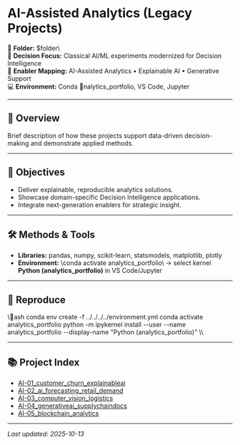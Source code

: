# AI-Assisted Analytics (Legacy Projects)

📂 **Folder:** \$folder\  
🧭 **Decision Focus:** Classical AI/ML experiments modernized for Decision Intelligence  
🧩 **Enabler Mapping:** AI-Assisted Analytics • Explainable AI • Generative Support  
💻 **Environment:** Conda \nalytics_portfolio\, VS Code, Jupyter

---

## 📌 Overview
Brief description of how these projects support data-driven decision-making and demonstrate applied methods.

---

## 🎯 Objectives
- Deliver explainable, reproducible analytics solutions.  
- Showcase domain-specific Decision Intelligence applications.  
- Integrate next-generation enablers for strategic insight.

---

## 🛠️ Methods & Tools
- **Libraries:** pandas, numpy, scikit-learn, statsmodels, matplotlib, plotly  
- **Environment:** \conda activate analytics_portfolio\ → select kernel **Python (analytics_portfolio)** in VS Code/Jupyter  

---

## 🔁 Reproduce
\\\ash
conda env create -f ../../../../environment.yml
conda activate analytics_portfolio
python -m ipykernel install --user --name analytics_portfolio --display-name "Python (analytics_portfolio)"
\\\

---

## 📚 Project Index
- [AI-01_customer_churn_explainableai](./AI-01_customer_churn_explainableai/)
- [AI-02_ai_forecasting_retail_demand](./AI-02_ai_forecasting_retail_demand/)
- [AI-03_computer_vision_logistics](./AI-03_computer_vision_logistics/)
- [AI-04_generativeai_supplychaindocs](./AI-04_generativeai_supplychaindocs/)
- [AI-05_blockchain_analytics](./AI-05_blockchain_analytics/)

---

_Last updated: 2025-10-13_
